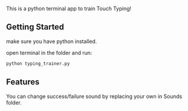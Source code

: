 This is a python terminal app to train Touch Typing!

## Getting Started
make sure you have python installed.

open terminal in the folder and run:
```bash
python typing_trainer.py
```
## Features
You can change success/failure sound by replacing your own in Sounds folder.